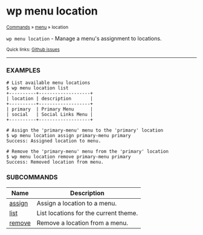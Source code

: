 # wp menu location

<small>[Commands](/commands/) &raquo; [menu](/commands/menu/) &raquo; location</small>

`wp menu location` - Manage a menu's assignment to locations.

<small>Quick links: <a href="https://github.com/wp-cli/wp-cli/issues?q=is%3Aopen+label%3Acommand%3Amenu-location+sort%3Aupdated-desc">Github issues</a></small>

<hr />

### EXAMPLES

    # List available menu locations
    $ wp menu location list
    +----------+-------------------+
    | location | description       |
    +----------+-------------------+
    | primary  | Primary Menu      |
    | social   | Social Links Menu |
    +----------+-------------------+

    # Assign the 'primary-menu' menu to the 'primary' location
    $ wp menu location assign primary-menu primary
    Success: Assigned location to menu.

    # Remove the 'primary-menu' menu from the 'primary' location
    $ wp menu location remove primary-menu primary
    Success: Removed location from menu.





### SUBCOMMANDS

<table>
	<thead>
	<tr>
		<th>Name</th>
		<th>Description</th>
	</tr>
	</thead>
	<tbody>
		<tr>
			<td><a href="/commands/menu/location/assign/">assign</a></td>
			<td>Assign a location to a menu.</td>
		</tr>
		<tr>
			<td><a href="/commands/menu/location/list/">list</a></td>
			<td>List locations for the current theme.</td>
		</tr>
		<tr>
			<td><a href="/commands/menu/location/remove/">remove</a></td>
			<td>Remove a location from a menu.</td>
		</tr>
	</tbody>
</table>
